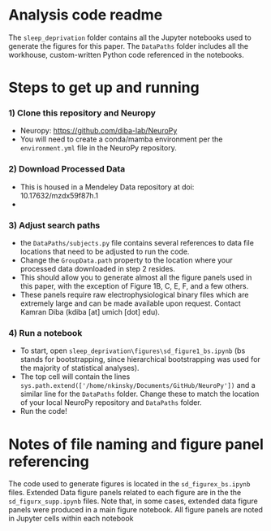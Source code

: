# Analysis code readme
The `sleep_deprivation` folder contains all the Jupyter notebooks used to generate the figures for this paper. The `DataPaths` folder includes all the workhouse, custom-written Python code referenced in the notebooks.

# Steps to get up and running
### 1) Clone this repository and Neuropy
- Neuropy: https://github.com/diba-lab/NeuroPy
- You will need to create a conda/mamba environment per the `environment.yml` file in the NeuroPy repository.

### 2) Download Processed Data
- This is housed in a Mendeley Data repository at doi: 10.17632/mzdx59f87h.1
- 
### 3) Adjust search paths
- the `DataPaths/subjects.py` file contains several references to data file locations that need to be adjusted to run the code.
- Change the `GroupData.path` property to the location where your processed data downloaded in step 2 resides.
- This should allow you to generate almost all the figure panels used in this paper, with the exception of Figure 1B, C, E, F, and a few others.
- These panels require raw electrophysiological binary files which are extremely large and can be made available upon request. Contact Kamran Diba (kdiba [at] umich [dot] edu).

### 4) Run a notebook
- To start, open `sleep_deprivation\figures\sd_figure1_bs.ipynb` (bs stands for bootstrapping, since hierarchical bootstrapping was used for the majority of statistical analyses).
- The top cell will contain the lines `sys.path.extend(['/home/nkinsky/Documents/GitHub/NeuroPy'])` and a similar line for the `DataPaths` folder.  Change these to match the location of your local NeuroPy repository and `DataPaths` folder.
- Run the code!

# Notes of file naming and figure panel referencing
The code used to generate figures is located in the `sd_figurex_bs.ipynb` files. Extended Data figure panels related to each figure are in the the `sd_figurx_supp.ipynb` files.  Note that, in some cases, extended data figure panels were produced in a main figure notebook. All figure panels are noted in Jupyter cells within each notebook
